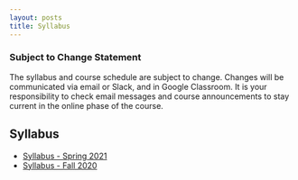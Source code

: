 ```yaml
---
layout: posts
title: Syllabus
---
```


### Subject to Change Statement

The syllabus and course schedule are subject to change. Changes will be communicated via email or Slack, and in Google Classroom. It is your responsibility to check email messages and course announcements to stay current in the online phase of the course.

## Syllabus

* [Syllabus - Spring 2021](https://docs.google.com/document/d/1xilaEuvxk4pd6HeP-T-r7DsD1A42Z3djXpdYJuo4Y50/edit?usp=sharing)
* [Syllabus - Fall 2020](https://docs.google.com/document/d/1Bp_ZFETOXmskPMdWBHZ81BNzNsrq1Yq5jrcFN_n0Rv0/edit?usp=sharing)
